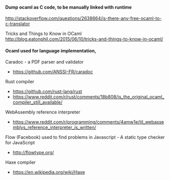 

#### Dump ocaml as C code, to be manually linked with runtime

http://stackoverflow.com/questions/2638664/is-there-any-free-ocaml-to-c-translator

Tricks and Things to Know in OCaml
http://blog.eatonphil.com/2015/06/10/tricks-and-things-to-know-in-ocaml/


#### Ocaml used for language implementation,

Caradoc - a PDF parser and validator
  - https://github.com/ANSSI-FR/caradoc

Rust compiler
  - https://github.com/rust-lang/rust
  - https://www.reddit.com/r/rust/comments/18b808/is_the_original_ocaml_compiler_still_available/

WebAssembly reference interpreter
  - https://www.reddit.com/r/programming/comments/4amw1e/til_webassemblys_reference_interpreter_is_written/

Flow (Facebook) used to find problems in Javascript - A static type checker for JavaScript
  - http://flowtype.org/

Haxe compiler
  - https://en.wikipedia.org/wiki/Haxe


